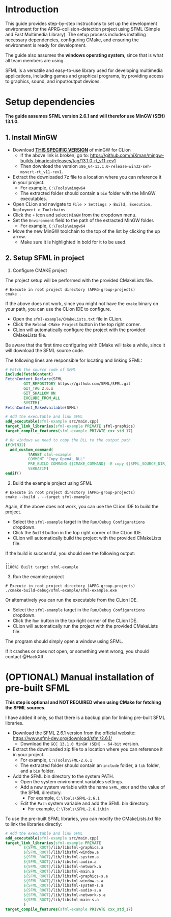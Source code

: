 ﻿# Introduction

This guide provides step-by-step instructions to set up the development environment for the APRG-collision-detection project using SFML (Simple and Fast Multimedia Library).
The setup process includes installing necessary dependencies, configuring CMake, and ensuring the environment is ready for development.

The guide also assumes the **windows operating system**, since that is what all team members are using.

SFML is a versatile and easy-to-use library used for developing multimedia applications, including games and graphical programs, by providing access to graphics, sound, and input/output devices.

# Setup dependencies

**The guide assumes SFML version 2.6.1 and will therefor use MinGW (SEH) 13.1.0.**

## 1. Install MinGW

- Download [**THIS SPECIFIC VERSION**](https://github.com/niXman/mingw-builds-binaries/releases/download/13.1.0-rt_v11-rev1/x86_64-13.1.0-release-win32-seh-msvcrt-rt_v11-rev1.7z) of minGW for CLion
  - If the above link is broken, go to: https://github.com/niXman/mingw-builds-binaries/releases/tag/13.1.0-rt_v11-rev1
  - Then download the version `x86_64-13.1.0-release-win32-seh-msvcrt-rt_v11-rev1`.
- Extract the downloaded 7z file to a location where you can reference it in your project.
  - For example, `C:\Tools\mingw64`
  - The extracted folder should contain a `bin` folder with the MinGW executables.
- Open CLion and navigate to `File > Settings > Build, Execution, Deployment > Toolchains`.
- Click the `+` icon and select `MinGW` from the dropdown menu.
- Set the `Environment` field to the path of the extracted MinGW folder.
  - For example, `C:\Tools\mingw64`
- Move the new MinGW toolchain to the top of the list by clicking the up arrow.
  - Make sure it is highlighted in bold for it to be used.

## 2. Setup SFML in project

1. Configure CMAKE project

The project setup will be performed with the provided CMakeLists file.

```shell
# Execute in root project directory (APRG-group-projects)
cmake .
```

If the above does not work, since you might not have the `cmake` binary on your path, you can use the CLion IDE to configure.

- Open the `sfml-example/CMakeLists.txt` file in CLion.
- Click the `Reload CMake Project` button in the top right corner.
- CLion will automatically configure the project with the provided CMakeLists file.

Be aware that the first time configuring with CMake will take a while, since it will download the SFML source code.

The following lines are responsible for locating and linking SFML:

```cmake
# Fetch the source code of SFML
include(FetchContent)
FetchContent_Declare(SFML
        GIT_REPOSITORY https://github.com/SFML/SFML.git
        GIT_TAG 2.6.x
        GIT_SHALLOW ON
        EXCLUDE_FROM_ALL
        SYSTEM)
FetchContent_MakeAvailable(SFML)

# Add the executable and link SFML
add_executable(sfml-example src/main.cpp)
target_link_libraries(sfml-example PRIVATE sfml-graphics)
target_compile_features(sfml-example PRIVATE cxx_std_17)

# On windows we need to copy the DLL to the output path
if(WIN32)
  add_custom_command(
          TARGET sfml-example
          COMMENT "Copy OpenAL DLL"
          PRE_BUILD COMMAND ${CMAKE_COMMAND} -E copy ${SFML_SOURCE_DIR}/extlibs/bin/$<IF:$<EQUAL:${CMAKE_SIZEOF_VOID_P},8>,x64,x86>/openal32.dll $<TARGET_FILE_DIR:sfml-example>
          VERBATIM)
endif()
```

2. Build the example project using SFML

```shell
# Execute in root project directory (APRG-group-projects)
cmake --build . --target sfml-example
```

Again, if the above does not work, you can use the CLion IDE to build the project.

- Select the `sfml-example` target in the `Run/Debug Configurations` dropdown.
- Click the `Build` button in the top right corner of the CLion IDE.
- CLion will automatically build the project with the provided CMakeLists file.

If the build is successful, you should see the following output:

```shell
...
[100%] Built target sfml-example
```

3. Run the example project

```shell
# Execute in root project directory (APRG-group-projects)
./cmake-build-debug/sfml-example/sfml-example.exe
```

Or alternatively you can run the executable from the CLion IDE.

- Select the `sfml-example` target in the `Run/Debug Configurations` dropdown.
- Click the `Run` button in the top right corner of the CLion IDE.
- CLion will automatically run the project with the provided CMakeLists file.

The program should simply open a window using SFML.

If it crashes or does not open, or something went wrong, you should contact @HackXIt

# (OPTIONAL) Manual installation of pre-built SFML

**This step is optional and NOT REQUIRED when using CMake for fetching the SFML sources.**

I have added it only, so that there is a backup plan for linking pre-built SFML libraries.

- Download the SFML 2.6.1 version from the official website: https://www.sfml-dev.org/download/sfml/2.6.1/
  - Download the `GCC 13.1.0 MinGW (SEH) - 64-bit` version.
- Extract the downloaded zip file to a location where you can reference it in your project.
  - For example, `C:\Tools\SFML-2.6.1`
  - The extracted folder should contain an `include` folder, a `lib` folder, and a `bin` folder.
- Add the SFML bin directory to the system PATH.
  - Open the system environment variables settings.
  - Add a new system variable with the name `SFML_ROOT` and the value of the SFML directory.
    - For example, `C:\Tools\SFML-2.6.1`
  - Edit the `Path` system variable and add the SFML bin directory.
    - For example, `C:\Tools\SFML-2.6.1\bin` 

To use the pre-built SFML libraries, you can modify the CMakeLists.txt file to link the libraries directly:

```cmake
# Add the executable and link SFML
add_executable(sfml-example src/main.cpp)
target_link_libraries(sfml-example PRIVATE
        ${SFML_ROOT}/lib/libsfml-graphics.a
        ${SFML_ROOT}/lib/libsfml-window.a
        ${SFML_ROOT}/lib/libsfml-system.a
        ${SFML_ROOT}/lib/libsfml-audio.a
        ${SFML_ROOT}/lib/libsfml-network.a
        ${SFML_ROOT}/lib/libsfml-main.a
        ${SFML_ROOT}/lib/libsfml-graphics-s.a
        ${SFML_ROOT}/lib/libsfml-window-s.a
        ${SFML_ROOT}/lib/libsfml-system-s.a
        ${SFML_ROOT}/lib/libsfml-audio-s.a
        ${SFML_ROOT}/lib/libsfml-network-s.a
        ${SFML_ROOT}/lib/libsfml-main-s.a
        )
target_compile_features(sfml-example PRIVATE cxx_std_17)
```